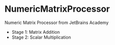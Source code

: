 # NumericMatrixProcessor
Numeric Matrix Processor from JetBrains Academy
- Stage 1: Matrix Addition
- Stage 2: Scalar Multiplication

